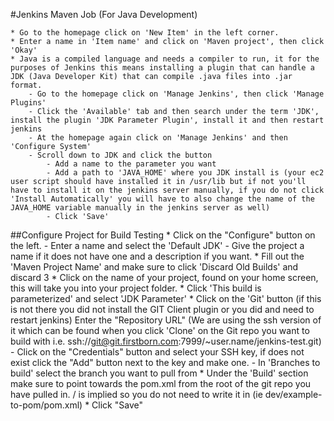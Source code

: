 #Jenkins Maven Job (For Java Development)

	* Go to the homepage click on 'New Item' in the left corner.
	* Enter a name in 'Item name' and click on 'Maven project', then click 'Okay'
	* Java is a compiled language and needs a compiler to run, it for the purposes of Jenkins this means installing a plugin that can handle a JDK (Java Developer Kit) that can compile .java files into .jar format.
		- Go to the homepage click on 'Manage Jenkins', then click 'Manage Plugins'
		- Click the 'Available' tab and then search under the term 'JDK', install the plugin 'JDK Parameter Plugin', install it and then restart jenkins
		- At the homepage again click on 'Manage Jenkins' and then 'Configure System'
		- Scroll down to JDK and click the button
			- Add a name to the parameter you want
			- Add a path to 'JAVA_HOME' where you JDK install is (your ec2 user script should have installed it in /usr/lib but if not you'll have to install it on the jenkins server manually, if you do not click 'Install Automatically' you will have to also change the name of the JAVA_HOME variable manually in the jenkins server as well)
			- Click 'Save'

##Configure Project for Build Testing
	* Click on the "Configure" button on the left.
		- Enter a name and select the 'Default JDK'
		- Give the project a name if it does not have one and a description if you want.
	* Fill out the 'Maven Project Name' and make sure to click 'Discard Old Builds' and discard 3
	* Click on the name of your project, found on your home screen, this will take you into your project folder.
	* Click 'This build is parameterized' and select 'JDK Parameter'
	* Click on the 'Git' button (if this is not there you did not install the GIT Client plugin or you did and need to restart jenkins) Enter the "Repository URL" (We are using the ssh version of it which can be found when you click 'Clone' on the Git repo you want to build with i.e. ssh://git@git.firstborn.com:7999/~user.name/jenkins-test.git)
		- Click on the "Credentials" button and select your SSH key, if does not exist click the "Add" button next to the key and make one.
		- In 'Branches to build' select the branch you want to pull from
	* Under the 'Build' section make sure to point towards the pom.xml from the root of the git repo you have pulled in. / is implied so you do not need to write it in (ie dev/example-to-pom/pom.xml)
	* Click "Save"

	